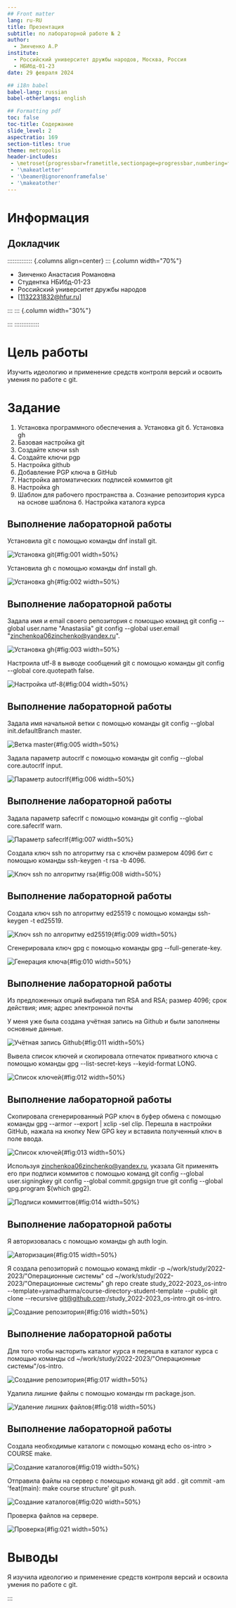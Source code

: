```yaml
---
## Front matter
lang: ru-RU
title: Презентация
subtitle: по лабораторной работе № 2
author:
  - Зинченко А.Р
institute:
  - Российский университет дружбы народов, Москва, Россия
  - НБИбд-01-23
date: 29 февраля 2024

## i18n babel
babel-lang: russian
babel-otherlangs: english

## Formatting pdf
toc: false
toc-title: Содержание
slide_level: 2
aspectratio: 169
section-titles: true
theme: metropolis
header-includes:
 - \metroset{progressbar=frametitle,sectionpage=progressbar,numbering=fraction}
 - '\makeatletter'
 - '\beamer@ignorenonframefalse'
 - '\makeatother'
---
```


# Информация

## Докладчик

:::::::::::::: {.columns align=center}
::: {.column width="70%"}

  * Зинченко Анастасия Романовна
  * Студентка НБИбд-01-23
  * Российский университет дружбы народов
  * [1132231832@hfur.ru]

:::
::: {.column width="30%"}

:::
::::::::::::::

# Цель работы

Изучить идеологию и применение средств контроля версий и освоить умения по работе с git.

# Задание

1. Установка программного обеспечения
 а. Установка git
 б. Установка gh
2. Базовая настройка git
3. Создайте ключи ssh
4. Создайте ключи pgp
5. Настройка github
6. Добавление PGP ключа в GitHub
7. Настройка автоматических подписей коммитов git
8. Настройка gh
9. Шаблон для рабочего пространства
 а. Сознание репозитория курса на основе шаблона
 б. Настройка каталога курса

## Выполнение лабораторной работы

Установила git с помощью команды dnf install git.

![Установка git](image/001.jpg){#fig:001 width=50%}

Установила gh с помощью команды dnf install gh.

![Установка gh](image/002.jpg){#fig:002 width=50%}

## Выполнение лабораторной работы

Задала имя и email своего репозитория с помощью команд 
git config --global user.name "Anastasiia"
git config --global user.email "zinchenkoa06zinchenko@yandex.ru".

![Установка gh](image/003.jpg){#fig:003 width=50%}

Настроила utf-8 в выводе сообщений git с помощью команды git config --global core.quotepath false.

![Настройка utf-8](image/004.jpg){#fig:004 width=50%}

## Выполнение лабораторной работы

Задала имя начальной ветки с помощью команды git config --global init.defaultBranch master.

![Ветка master](image/005.jpg){#fig:005 width=50%}

Задала параметр autocrlf с помощью команды git config --global core.autocrlf input.

![Параметр autocrlf](image/006.jpg){#fig:006 width=50%}

## Выполнение лабораторной работы
 
Задала параметр safecrlf с помощью команды git config --global core.safecrlf warn.

![Параметр safecrlf](image/007.jpg){#fig:007 width=50%}

Создала ключ ssh по алгоритму rsa с ключём размером 4096 бит с помощью команды ssh-keygen -t rsa -b 4096.

![Ключ ssh по алгоритму rsa](image/008.jpg){#fig:008 width=50%}

## Выполнение лабораторной работы
   
Создала ключ ssh по алгоритму ed25519 с помощью команды ssh-keygen -t ed25519.

![Ключ ssh по алгоритму ed25519](image/009.jpg){#fig:009 width=50%}

Сгенерировала ключ gpg с помощью команды gpg --full-generate-key.

![Генерация ключа](image/010.jpg){#fig:010 width=50%}

## Выполнение лабораторной работы

Из предложенных опций выбирала
 тип RSA and RSA;
 размер 4096;
 срок действия;
 имя;
 адрес электронной почты
            
У меня уже была создана учётная запись на Github и были заполнены основные данные.

![Учётная запись Github](image/011.jpg){#fig:011 width=50%}

Вывела список ключей и скопировала отпечаток приватного ключа с помощью команды gpg --list-secret-keys --keyid-format LONG.

![Список ключей](image/012.jpg){#fig:012 width=50%}

## Выполнение лабораторной работы

Cкопировала сгенерированный PGP ключ в буфер обмена с помощью команды gpg --armor --export <PGP Fingerprint> | xclip -sel clip. Перешла в настройки GitHub, нажала на кнопку New GPG key и вставила полученный ключ в поле ввода.

![Список ключей](image/013.jpg){#fig:013 width=50%}

Используя zinchenkoa06zinchenko@yandex.ru, указала Git применять его при подписи коммитов с помощью команд
    git config --global user.signingkey <PGP Fingerprint>
    git config --global commit.gpgsign true
    git config --global gpg.program $(which gpg2).
    
![Подписи коммиттов](image/014.jpg){#fig:014 width=50%}

## Выполнение лабораторной работы

Я авторизовалась с помощью команды gh auth login.

![Авторизация](image/015.jpg){#fig:015 width=50%}

Я создала репозиторий с помощью команд 
    mkdir -p ~/work/study/2022-2023/"Операционные системы"
    cd ~/work/study/2022-2023/"Операционные системы"
    gh repo create study_2022-2023_os-intro --template=yamadharma/course-directory-student-template --public
    git clone --recursive git@github.com:<owner>/study_2022-2023_os-intro.git os-intro.
    
![Создание репозитория](image/016.jpg){#fig:016 width=50%}

## Выполнение лабораторной работы

Для того чтобы насторить каталог курса я перешла в каталог курса с помощью команды cd ~/work/study/2022-2023/"Операционные системы"/os-intro.

![Создание репозитория](image/017.png){#fig:017 width=50%}

Удалила лишние файлы с помощью команды rm package.json.

![Удаление лишних файлов](image/018.png){#fig:018 width=50%}

## Выполнение лабораторной работы

Создала необходимые каталоги с помощью команд
  echo os-intro > COURSE
  make.
  
![Создание каталогов](image/019.jpg){#fig:019 width=50%}

Отправила файлы на сервер с помощью команд 
 git add .
 git commit -am 'feat(main): make course structure'
 git push.
 
![Создание каталогов](image/020.jpg){#fig:020 width=50%} 

Проверка файлов на сервере.

![Проверка](image/021.jpg){#fig:021 width=50%} 

# Выводы

Я изучила идеологию и применение средств контроля версий и освоила умения по работе с git.

:::

